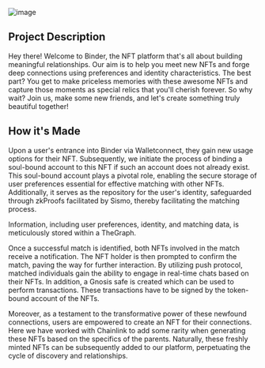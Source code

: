 ![image](https://github.com/fabianferno/binder-app/assets/57835412/7608fe48-f6a4-42e1-b79f-0a7110ab2c64)

## Project Description
Hey there! Welcome to Binder, the NFT platform that's all about building meaningful relationships. Our aim is to help you meet new NFTs and forge deep connections using preferences and identity characteristics. The best part? You get to make priceless memories with these awesome NFTs and capture those moments as special relics that you'll cherish forever. So why wait? Join us, make some new friends, and let's create something truly beautiful together!

## How it's Made
Upon a user's entrance into Binder via Walletconnect, they gain new usage options for their NFT. Subsequently, we initiate the process of binding a soul-bound account to this NFT if such an account does not already exist. This soul-bound account plays a pivotal role, enabling the secure storage of user preferences essential for effective matching with other NFTs. Additionally, it serves as the repository for the user's identity, safeguarded through zkProofs facilitated by Sismo, thereby facilitating the matching process.

Information, including user preferences, identity, and matching data, is meticulously stored within a TheGraph.

Once a successful match is identified, both NFTs involved in the match receive a notification. The NFT holder is then prompted to confirm the match, paving the way for further interaction. By utilizing push protocol, matched individuals gain the ability to engage in real-time chats based on their NFTs. In addition, a Gnosis safe is created which can be used to perform transactions. These transactions have to be signed by the token-bound account of the NFTs.

Moreover, as a testament to the transformative power of these newfound connections, users are empowered to create an NFT for their connections. Here we have worked with Chainlink to add some rarity when generating these NFTs based on the specifics of the parents. Naturally, these freshly minted NFTs can be subsequently added to our platform, perpetuating the cycle of discovery and relationships.
